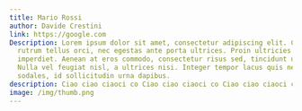 ```yaml
---
title: Mario Rossi
author: Davide Crestini
link: https://google.com
Description: Lorem ipsum dolor sit amet, consectetur adipiscing elit. Cras
  rutrum tellus orci, nec egestas ante porta ultrices. Proin ultricies viverra
  imperdiet. Aenean at eros commodo, consectetur risus sed, tincidunt urna.
  Nulla vel feugiat nisl, a ultrices nisi. Integer tempor lacus quis neque
  sodales, id sollicitudin urna dapibus.
description: Ciao ciao ciaoci co Ciao ciao ciaoci co Ciao ciao ciaoci co v
image: /img/thumb.png
---
```

